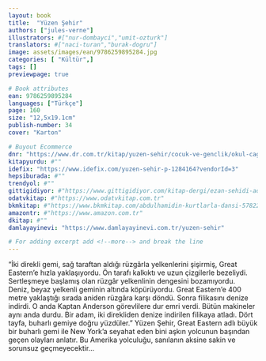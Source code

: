 ```yaml
---
layout: book
title:  "Yüzen Şehir"
authors: ["jules-verne"]
illustrators: #["nur-dombayci","umit-ozturk"]
translators: #["naci-turan","burak-dogru"]
image: assets/images/ean/9786259895284.jpg
categories: [ "Kültür",]
tags: []
previewpage: true

# Book attributes
ean: 9786259895284
languages: ["Türkçe"]
page: 160
size: "12,5x19.1cm"
publish-number: 34
cover: "Karton"

# Buyout Ecommerce
dnr: "https://www.dr.com.tr/kitap/yuzen-sehir/cocuk-ve-genclik/okul-cagi-6-10-yas/cocuk-klasik/urunno=0002087008001"
kitapyurdu: #""
idefix: "https://www.idefix.com/yuzen-sehir-p-1284164?vendorId=3"
hepsiburada: #""
trendyol: #""
gittigidiyor: #"https://www.gittigidiyor.com/kitap-dergi/ezan-sehidi-adnan-menderes_pdp_732728793"
odatvkitap: #"https://www.odatvkitap.com.tr"
bkmkitap: #"https://www.bkmkitap.com/abdulhamidin-kurtlarla-dansi-578226"
amazontr: #"https://www.amazon.com.tr"
dkitap: #""
damlayayinevi: "https://www.damlayayinevi.com.tr/yuzen-sehir"

# For adding excerpt add <!--more--> and break the line
---
```

“İki direkli gemi, sağ taraftan aldığı rüzgârla yelkenlerini şişirmiş, Great Eastern’e hızla yaklaşıyordu. Ön tarafı kalkıktı ve uzun çizgilerle bezeliydi. Sertleşmeye başlamış olan rüzgâr yelkenlinin dengesini bozamıyordu. Deniz, beyaz yelkenli geminin altında köpürüyordu. Great Eastern’e 400 metre yaklaştığı sırada aniden rüzgâra karşı döndü. Sonra filikasını denize indirdi. O anda Kaptan Anderson görevlilere dur emri verdi. Bütün makineler aynı anda durdu. Bir adam, iki direkliden denize indirilen filikaya atladı. Dört tayfa, buharlı gemiye doğru yüzdüler.”
Yüzen Şehir, Great Eastern adlı büyük bir buharlı gemi ile New York’a seyahat eden bini aşkın yolcunun başından geçen olayları anlatır. Bu Amerika yolculuğu, sanılanın aksine sakin ve sorunsuz geçmeyecektir...


<!--more--> 